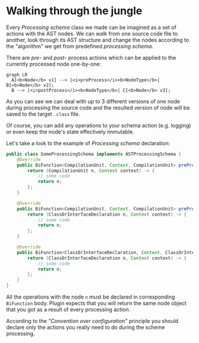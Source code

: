 # Walking through the jungle

Every *Processing schema* class we made can be imagined as a set of actions with the AST nodes. We can walk from one source code file to another, look through its AST structure and change the nodes according to the "algorithm" we get from predefined *processing schema*.

There are *pre-* and *post-* process actions which can be applied to the currently processed node one-by-one:
``` mermaid
graph LR
  A[<b>Node</b> v1] --> |<i>preProcess</i><b>NodeType</b>| B[<b>Node</b> v2];
  B --> |<i>postProcess</i><b>NodeType</b>| C[<b>Node</b> v3];
```
As you can see we can deal with up to 3 different versions of one node during processing the source code and the resulted version of node will be saved to the target `.class` file.

Of course, you can add any operations to your schema action (e.g. logging) or even keep the node's state effectively immutable.

Let's take a look to the example of *Processing schema* declaration:

```java linenums="1"
public class SomeProcessingSchema implements ASTProcessingSchema {
	@Override
    public BiFunction<CompilationUnit, Context, CompilationUnit> preProcessCompilationUnit() {
        return (CompilationUnit n, Context context) -> {
            // some code
            return n;
        };
    }

    @Override
    public BiFunction<CompilationUnit, Context, CompilationUnit> preProcessClassOrInterfaceDeclaration() {
        return (ClassOrInterfaceDeclaration n, Context context) -> {
            // some code
            return n;
        };
    }

    @Override
    public BiFunction<ClassOrInterfaceDeclaration, Context, ClassOrInterfaceDeclaration> postProcessClassOrInterfaceDeclaration() {
        return (ClassOrInterfaceDeclaration n, Context context) -> {
            // some code
            return n;
        };
    }
}
```

All the operations with the node `n` must be declared in corresponding `BiFunction` body. Plugin expects that you will return the same node object that you got as a result of every processing action.

According to the *"Convention over configuration"* principle you should declare only the actions you really need to do during the scheme processing. 